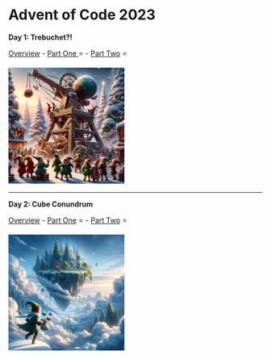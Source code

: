 # Advent of Code 2023

__Day 1: Trebuchet?!__

[Overview](./Day1/day1_overview.md) - [Part One ](./Day1/day1_part1.py) :star: - [Part Two](./Day1/day1_part2.py) :star:

<img src="./Day1/day1_DALLE.png"  width="230" height="230">

---

__Day 2: Cube Conundrum__

[Overview](./Day2/day2_overview.md) - [Part One](./Day2/day2_part1.py) :star: - [Part Two](./Day2/day2_part2.py) :star:

<img src="./Day2/day2_DALLE.png"  width="230" height="230">